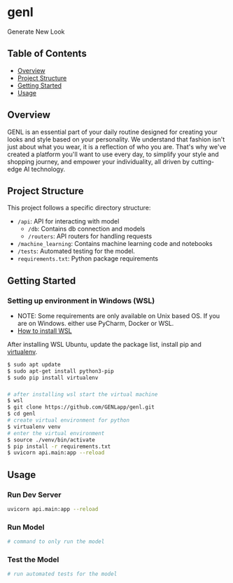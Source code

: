# genl

Generate New Look

## Table of Contents

- [Overview](#overview)
- [Project Structure](#project-structure)
- [Getting Started](#getting-started)
- [Usage](#usage)

## Overview

GENL is an essential part of your daily routine designed for creating your looks and style based on your personality.
We understand that fashion isn't just about what you wear, it is a reflection of who you are.
That's why we've created a platform you'll want to use every day, to simplify your style and shopping journey, and empower your individuality, all driven by cutting-edge AI technology.

## Project Structure

This project follows a specific directory structure:

- `/api`: API for interacting with model
  - `/db`: Contains db connection and models
  - `/routers`: API routers for handling requests
- `/machine_learning`: Contains machine learning code and notebooks
- `/tests`: Automated testing for the model.
- `requirements.txt`: Python package requirements

## Getting Started

### Setting up environment in Windows (WSL)

- NOTE: Some requirements are only available on Unix based OS. If you are on Windows. either use PyCharm, Docker or WSL.
- [How to install WSL](https://learn.microsoft.com/en-us/windows/wsl/install)

After installing WSL Ubuntu, update the package list, install pip and [virtualenv](https://pypi.org/project/virtualenv/).

```bash
$ sudo apt update
$ sudo apt-get install python3-pip
$ sudo pip install virtualenv
```

###

```bash
# after installing wsl start the virtual machine
$ wsl
$ git clone https://github.com/GENLapp/genl.git
$ cd genl
# create virtual environment for python
$ virtualenv venv
# enter the virtual environment
$ source ./venv/bin/activate
$ pip install -r requirements.txt
$ uvicorn api.main:app --reload
```

## Usage

### Run Dev Server

```bash
uvicorn api.main:app --reload
```

### Run Model

```bash
# command to only run the model
```

### Test the Model

```bash
# run automated tests for the model
```
